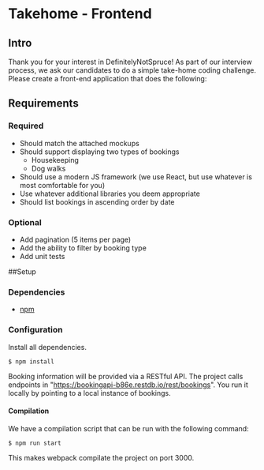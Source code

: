 # Takehome - Frontend

## Intro
Thank you for your interest in DefinitelyNotSpruce!
As part of our interview process, we ask our candidates to do a simple take-home coding challenge.
Please create a front-end application that does the following:

## Requirements

### Required
- Should match the attached mockups
- Should support displaying two types of bookings
  - Housekeeping
  - Dog walks
- Should use a modern JS framework (we use React, but use whatever is most comfortable for you)
- Use whatever additional libraries you deem appropriate
- Should list bookings in ascending order by date

### Optional
- Add pagination (5 items per page)
- Add the ability to filter by booking type
- Add unit tests

##Setup


### Dependencies

- [npm](https://www.npmjs.com/get-npm)

### Configuration

Install all dependencies.

```
$ npm install
```
Booking information will be provided via a RESTful API. The project calls endpoints in "https://bookingapi-b86e.restdb.io/rest/bookings". You run it locally by pointing to a local instance of bookings. 

#### Compilation

We have a compilation script that can be run with the following command:

```
$ npm run start
```

This makes webpack compilate the project on port 3000.
 
 
